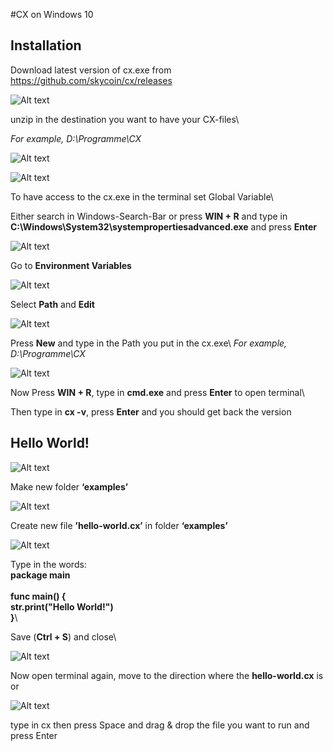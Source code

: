 #CX on Windows 10

## Installation

Download latest version of cx.exe from https://github.com/skycoin/cx/releases

![Alt text](https://raw.githubusercontent.com/4rchim3d3s/cx-tutorials/master/Windows/cx%20windows%20installation/1.jpg)

unzip in the destination you want to have your CX-files\

*For example, D:\Programme\CX*

![Alt text](https://raw.githubusercontent.com/4rchim3d3s/cx-tutorials/master/Windows/cx%20windows%20installation/2.jpg)

![Alt text](https://raw.githubusercontent.com/4rchim3d3s/cx-tutorials/master/Windows/cx%20windows%20installation/3.jpg)

To have access to the cx.exe in the terminal set Global Variable\

Either search in Windows-Search-Bar or press **WIN + R** and type in **C:\Windows\System32\systempropertiesadvanced.exe**
and press **Enter**

![Alt text](https://raw.githubusercontent.com/4rchim3d3s/cx-tutorials/master/Windows/cx%20windows%20installation/4.jpg)

Go to **Environment Variables**

![Alt text](https://raw.githubusercontent.com/4rchim3d3s/cx-tutorials/master/Windows/cx%20windows%20installation/5.jpg)

Select **Path** and **Edit**

![Alt text](https://raw.githubusercontent.com/4rchim3d3s/cx-tutorials/master/Windows/cx%20windows%20installation/6.jpg)

Press **New** and type in the Path you put in the cx.exe\ 
*For example, D:\Programme\CX*

![Alt text](https://raw.githubusercontent.com/4rchim3d3s/cx-tutorials/master/Windows/cx%20windows%20installation/7.jpg)

Now Press **WIN + R**, type in **cmd.exe** and press **Enter** to open terminal\

Then type in **cx -v**, press **Enter** and you should get back the version


## Hello World!

![Alt text](https://raw.githubusercontent.com/4rchim3d3s/cx-tutorials/master/Windows/cx%20windows%20installation/8.jpg)

Make new folder **‘examples’** 

![Alt text](https://raw.githubusercontent.com/4rchim3d3s/cx-tutorials/master/Windows/cx%20windows%20installation/9.jpg)

Create new file **’hello-world.cx’** in folder **‘examples’**

![Alt text](https://raw.githubusercontent.com/4rchim3d3s/cx-tutorials/master/Windows/cx%20windows%20installation/10.jpg)

Type in the words: \
**package main\
\
func main() {\
str.print("Hello World!")\
}**\

Save (**Ctrl + S**) and close\

![Alt text](https://raw.githubusercontent.com/4rchim3d3s/cx-tutorials/master/Windows/cx%20windows%20installation/11.jpg)


Now open terminal again, move to the direction where the **hello-world.cx** is or

![Alt text](https://raw.githubusercontent.com/4rchim3d3s/cx-tutorials/master/Windows/cx%20windows%20installation/12.jpg)

type in cx then press Space and drag & drop the file you want to run and press Enter
